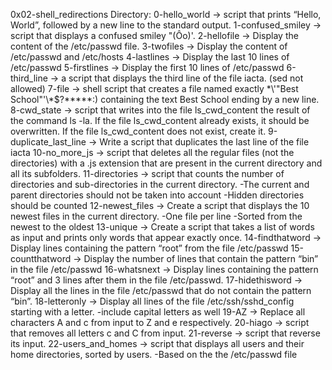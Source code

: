 0x02-shell_redirections Directory:
0-hello_world -> script that prints “Hello, World”, followed by a new line to the standard output.
1-confused_smiley ->  script that displays a confused smiley "(Ôo)'.
2-hellofile -> Display the content of the /etc/passwd file.
3-twofiles -> Display the content of /etc/passwd and /etc/hosts
4-lastlines -> Display the last 10 lines of /etc/passwd
5-firstlines -> Display the first 10 lines of /etc/passwd
6-third_line -> a script that displays the third line of the file iacta. (sed not allowed)
7-file ->  shell script that creates a file named exactly \*\\'"Best School"\'\\*$\?\*\*\*\*\*:) containing the text Best School ending by a new line.
8-cwd_state -> script that writes into the file ls_cwd_content the result of the command ls -la. If the file ls_cwd_content already exists, it should be overwritten. If the file ls_cwd_content does not exist, create it.
9-duplicate_last_line -> Write a script that duplicates the last line of the file iacta
10-no_more_js ->  script that deletes all the regular files (not the directories) with a .js extension that are present in the current directory and all its subfolders.
11-directories -> script that counts the number of directories and sub-directories in the current directory.
  -The current and parent directories should not be taken into account
  -Hidden directories should be counted
12-newest_files -> Create a script that displays the 10 newest files in the current directory.
  -One file per line
  -Sorted from the newest to the oldest
13-unique -> Create a script that takes a list of words as input and prints only words that appear exactly once.
14-findthatword -> Display lines containing the pattern “root” from the file /etc/passwd
15-countthatword -> Display the number of lines that contain the pattern “bin” in the file /etc/passwd
16-whatsnext -> Display lines containing the pattern “root” and 3 lines after them in the file /etc/passwd.
17-hidethisword -> Display all the lines in the file /etc/passwd that do not contain the pattern “bin”.
18-letteronly -> Display all lines of the file /etc/ssh/sshd_config starting with a letter.
  -include capital letters as well
19-AZ -> Replace all characters A and c from input to Z and e respectively.
20-hiago -> script that removes all letters c and C from input.
21-reverse -> script that reverse its input.
22-users_and_homes ->  script that displays all users and their home directories, sorted by users.
  -Based on the the /etc/passwd file
